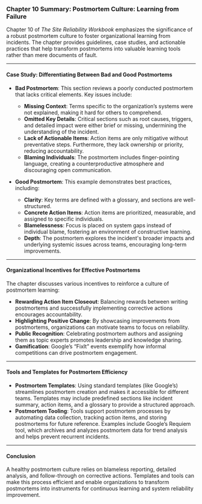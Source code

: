 ### Chapter 10 Summary: Postmortem Culture: Learning from Failure

Chapter 10 of *The Site Reliability Workbook* emphasizes the significance of a robust postmortem culture to foster organizational learning from incidents. The chapter provides guidelines, case studies, and actionable practices that help transform postmortems into valuable learning tools rather than mere documents of fault.

---

#### Case Study: Differentiating Between Bad and Good Postmortems
- **Bad Postmortem**: This section reviews a poorly conducted postmortem that lacks critical elements. Key issues include:
  - **Missing Context**: Terms specific to the organization’s systems were not explained, making it hard for others to comprehend.
  - **Omitted Key Details**: Critical sections such as root causes, triggers, and detailed impact were either brief or missing, undermining the understanding of the incident.
  - **Lack of Actionable Items**: Action items are only mitigative without preventative steps. Furthermore, they lack ownership or priority, reducing accountability.
  - **Blaming Individuals**: The postmortem includes finger-pointing language, creating a counterproductive atmosphere and discouraging open communication.
  
- **Good Postmortem**: This example demonstrates best practices, including:
  - **Clarity**: Key terms are defined with a glossary, and sections are well-structured.
  - **Concrete Action Items**: Action items are prioritized, measurable, and assigned to specific individuals.
  - **Blamelessness**: Focus is placed on system gaps instead of individual blame, fostering an environment of constructive learning.
  - **Depth**: The postmortem explores the incident's broader impacts and underlying systemic issues across teams, encouraging long-term improvements.

---

#### Organizational Incentives for Effective Postmortems
The chapter discusses various incentives to reinforce a culture of postmortem learning:
  - **Rewarding Action Item Closeout**: Balancing rewards between writing postmortems and successfully implementing corrective actions encourages accountability.
  - **Highlighting Positive Change**: By showcasing improvements from postmortems, organizations can motivate teams to focus on reliability.
  - **Public Recognition**: Celebrating postmortem authors and assigning them as topic experts promotes leadership and knowledge sharing.
  - **Gamification**: Google’s “FixIt” events exemplify how informal competitions can drive postmortem engagement.

---

#### Tools and Templates for Postmortem Efficiency
- **Postmortem Templates**: Using standard templates (like Google’s) streamlines postmortem creation and makes it accessible for different teams. Templates may include predefined sections like incident summary, action items, and a glossary to provide a structured approach.
- **Postmortem Tooling**: Tools support postmortem processes by automating data collection, tracking action items, and storing postmortems for future reference. Examples include Google’s Requiem tool, which archives and analyzes postmortem data for trend analysis and helps prevent recurrent incidents.

---

#### Conclusion
A healthy postmortem culture relies on blameless reporting, detailed analysis, and follow-through on corrective actions. Templates and tools can make this process efficient and enable organizations to transform postmortems into instruments for continuous learning and system reliability improvement.
